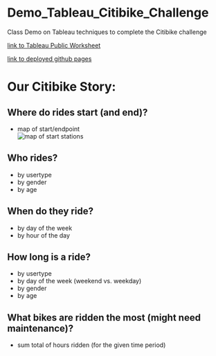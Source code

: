 # Demo_Tableau_Citibike_Challenge
Class Demo on Tableau techniques to complete the Citibike challenge

[link to Tableau Public Worksheet](https://public.tableau.com/views/UCF_Demo_Tableau_Citibike_AUG_2019/TripsbyUsertype?:language=en-US&publish=yes&:display_count=n&:origin=viz_share_link)

[link to deployed github pages](https://jamie-miller-rva.github.io/Demo_Tableau_Citibike_Challenge/)

# Our Citibike Story:

## Where do rides start (and end)?
* map of start/endpoint <br>
![map of start stations]("Images/Where_do_rides_start.png")

## Who rides?
* by usertype
* by gender 
* by age

## When do they ride?
* by day of the week
* by hour of the day



## How long is a ride?
* by usertype
* by day of the week (weekend vs. weekday)
* by gender
* by age


## What bikes are ridden the most (might need maintenance)?
* sum total of hours ridden (for the given time period)

